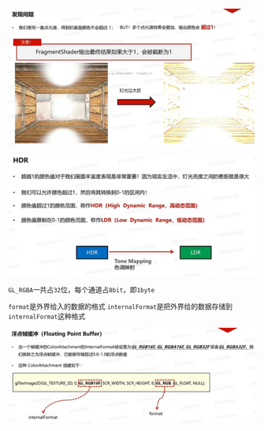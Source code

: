 ![输入图片说明](/imgs/2025-03-05/Wi1Krth0HeFpxpOI.png)

![输入图片说明](/imgs/2025-03-05/WwxDgu0Tdx5ZnowX.png)

`GL_RGBA`一共占`32`位，每个通道占`8bit`，即`1byte`

`format`是外界给入的数据的格式
`internalFormat`是把外界给的数据存储到`internalFormat`这种格式

![输入图片说明](/imgs/2025-03-05/owkZcV9qniGdemWq.png)
<!--stackedit_data:
eyJoaXN0b3J5IjpbLTExODI3MTYyOTYsLTE0NjI1NDEzMDgsLT
UxNzkwNzQ5NiwtMjA4ODc0NjYxMl19
-->